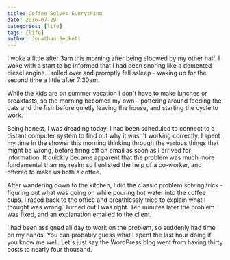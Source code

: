 ```yaml
---
title: Coffee Solves Everything
date: 2016-07-29
categories: [life]
tags: [life]
author: Jonathan Beckett
---
```


I woke a little after 3am this morning after being elbowed by my other half. I woke with a start to be informed that I had been snoring like a demented diesel engine. I rolled over and promptly fell asleep - waking up for the second time a little after 7:30am.

While the kids are on summer vacation I don't have to make lunches or breakfasts, so the morning becomes my own - pottering around feeding the cats and the fish before quietly leaving the house, and starting the cycle to work.

Being honest, I was dreading today. I had been scheduled to connect to a distant computer system to find out why it wasn't working correctly. I spent my time in the shower this morning thinking through the various things that might be wrong, before firing off an email as soon as I arrived for information. It quickly became apparent that the problem was much more fundamental than my realm so I enlisted the help of a co-worker, and offered to make us both a coffee.

After wandering down to the kitchen, I did the classic problem solving trick - figuring out what was going on while pouring hot water into the coffee cups. I raced back to the office and breathlessly tried to explain what I thought was wrong. Turned out I was right. Ten minutes later the problem was fixed, and an explanation emailed to the client.

I had been assigned all day to work on the problem, so suddenly had time on my hands. You can probably guess what I spent the last hour doing if you know me well. Let's just say the WordPress blog went from having thirty posts to nearly four thousand.
